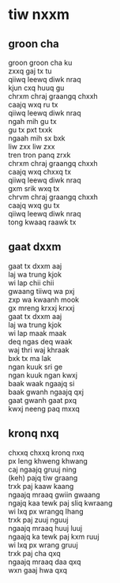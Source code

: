 # tiw nxxm

## groon cha

groon groon cha ku  
zxxq gaj tx tu  
qiiwq leewq diwk nraq  
kjun cxq huuq gu  
chrxm chraj graangq chxxh  
caajq wxq ru tx  
qiiwq leewq diwk nraq  
ngah mih gu tx  
gu tx pxt txxk  
ngaah mih sx bxk  
liw zxx liw zxx  
tren tron panq zrxk  
chrxm chraj graangq chxxh  
caajq wxq chxxq tx  
qiiwq leewq diwk nraq  
gxm srik wxq tx  
chrvm chraj graangq chxxh  
caajq wxq gu tx  
qiiwq leewq diwk nraq  
tong kwaaq raawk tx  

## gaat dxxm

gaat tx dxxm aaj  
laj wa trung kjok  
wi lap chii chii  
gwaang tiiwq wa pxj  
zxp wa kwaanh mook  
gx mreng krxxj krxxj  
gaat tx dxxm aaj  
laj wa trung kjok  
wi lap maak maak  
deq ngas deq waak  
waj thri waj khraak  
bxk tx ma lak  
ngan kuuk sri ge  
ngan kuuk ngan kwxj  
baak waak ngaajq si  
baak gwanh ngaajq qxj  
gaat gwanh gaat pxq  
kwxj neeng paq mxxq  

## kronq nxq

chxxq chxxq kronq nxq  
px leng khweng khwang  
caj ngaajq gruuj ning  
(keh) pajq tiw graang  
trxk paj kaaw kaang  
ngaajq mraaq gwiin gwaang  
ngajq kaa tewk paj sliq kwraang  
wi lxq px wrangq lhang  
trxk paj zuuj nguuj  
ngaajq mraaq huuj luuj  
ngaajq ka tewk paj kxm ruuj  
wi lxq px wrang gruuj  
trxk paj cha qxq  
ngaajq mraaq daa qxq  
wxn gaaj hwa qxq  
